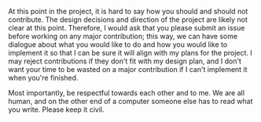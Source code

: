 At this point in the project, it is hard to say how you should and should not contribute. The design decisions and direction of the project are likely not clear at this point. Therefore, I would ask that you please submit an issue before working on any major contribution; this way, we can have some dialogue about what you would like to do and how you would like to implement it so that I can be sure it will align with my plans for the project. I may reject contributions if they don't fit with my design plan, and I don't want your time to be wasted on a major contribution if I can't implement it when you're finished.

Most importantly, be respectful towards each other and to me. We are all human, and on the other end of a computer someone else has to read what you write. Please keep it civil.
